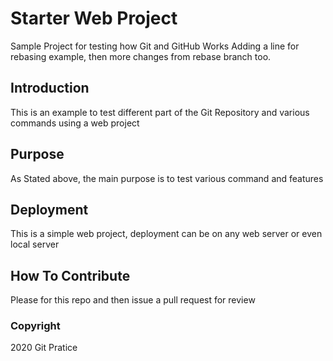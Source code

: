 # Starter Web Project

Sample Project for testing how Git and GitHub Works
Adding a line for rebasing example,
then more changes from rebase branch too.
## Introduction

This is an example to test different part of the Git Repository and various commands using a web project

## Purpose

As Stated above, the main purpose is to test various command and  features

## Deployment
This is a simple web project, deployment can be on any web server or even local server

## How To Contribute

Please for this repo and then issue a pull request for review
### Copyright

2020 Git Pratice